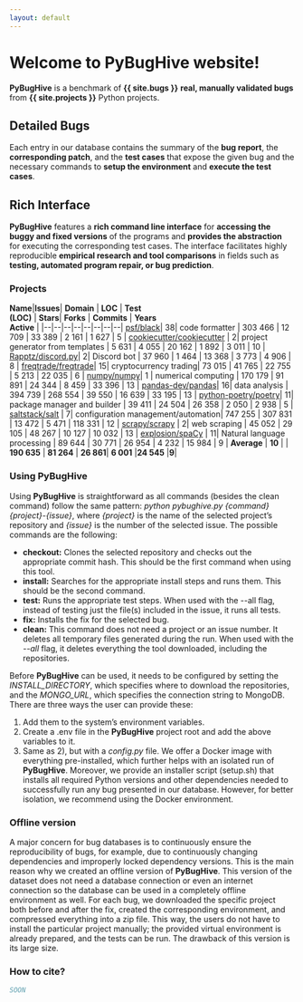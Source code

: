 ```yaml
---
layout: default
---
```


# Welcome to PyBugHive website!

<strong>PyBugHive</strong> is a benchmark of <strong>{{ site.bugs }}</strong> <strong>real, manually validated bugs</strong> from <strong>{{ site.projects }}</strong> Python projects.

## Detailed Bugs
Each entry in our database contains the summary of the <strong>bug report</strong>, the <strong>corresponding patch</strong>, and the <strong>test cases</strong> that expose the given bug and the necessary commands to <strong>setup the environment</strong> and <strong>execute the test cases</strong>.

## Rich Interface
<strong>PyBugHive</strong> features a <strong>rich command line interface</strong> for <strong>accessing the buggy and fixed versions</strong> of the programs and <strong>provides the abstraction</strong> for executing the corresponding test cases.
The interface facilitates highly reproducible <strong>empirical research and tool comparisons</strong> in fields such as <strong>testing, automated program repair, or bug prediction</strong>.

### Projects

**Name**|**Issues**| **Domain**  |                            **LOC**  |  **Test<br>(LOC)**  | **Stars**|   **Forks**  | **Commits** |   **Years<br>Active** |
|--|--|--|--|--|--|--|--|
[psf/black](https://github.com/psf/black)|                                             38| code formatter |                         303 466  |    12 709    |  33 389   |    2 161      | 1 627         |    5 |
[cookiecutter/cookiecutter](https://github.com/cookiecutter/cookiecutter) |             2| project generator from templates |         5 631  |     4 055    |  20 162   |    1 892      | 3 011         |   10 |
[Rapptz/discord.py](https://github.com/Rapptz/discord.py)|                              2| Discord bot    |                          37 960  |    1 464     |  13 368   |    3 773      | 4 906         |    8 |
[freqtrade/freqtrade](https://github.com/freqtrade/freqtrade)|                         15| cryptocurrency trading|                   73 015  |   41 765     |  22 755   |    5 213      | 22 035        |    6 |
[numpy/numpy](https://github.com/numpy/numpy)|                                         1 | numerical computing   |                  170 179  |   91 891     | 24 344    |  8 459        | 33 396        |   13 |
[pandas-dev/pandas](https://github.com/pandas-dev/pandas)|                             16| data analysis       |                    394 739  |   268 554    |  39 550   |  16 639       | 33 195        |   13 |
[python-poetry/poetry](https://github.com/python-poetry/poetry)|                       11| package manager and builder    |          39 411  |    24 504    |  26 358   |   2 050       | 2 938         |    5 |
[saltstack/salt](https://github.com/saltstack/salt) |                                   7| configuration management/automation|     747 255  |   307 831    | 13 472    |   5 471       | 118 331       |   12 |
[scrapy/scrapy](https://github.com/scrapy/scrapy) |                                     2| web scraping                    |         45 052  |   29 105     |  48 267   |  10 127       | 10 032        |   13 |
[explosion/spaCy](https://github.com/explosion/spaCy) |                                11| Natural language processing |             89 644  |    30 771    |  26 954   |   4 232       | 15 984        |    9 |
**Average** |                                                                     **10** |                  |                  **190 635**   |  **81 264**  | **26 861**|  **6 001**    |**24 545**     |**9**|

### Using PyBugHive
Using <strong>PyBugHive</strong> is straightforward as all commands (besides the clean command) follow the same pattern: <em>python
pybughive.py {command} {project}-{issue}</em>, where <em>{project}</em>
is the name of the selected project’s repository and <em>{issue}</em> is
the number of the selected issue.
The possible commands are the following:
<ul>
<li><strong>checkout:</strong> Clones the selected repository and checks out
the appropriate commit hash. This should be the first
command when using this tool.</li>
<li><strong>install:</strong> Searches for the appropriate install steps and
runs them. This should be the second command.</li>
<li><strong>test:</strong> Runs the appropriate test steps. When used with the
--all flag, instead of testing just the file(s) included in
the issue, it runs all tests.</li>
<li><strong>fix:</strong> Installs the fix for the selected bug.</li>
<li><strong>clean:</strong> This command does not need a project or an issue
number. It deletes all temporary files generated during
the run. When used with the <em>--all</em> flag, it deletes everything
the tool downloaded, including the repositories.</li>
</ul>
Before <strong>PyBugHive</strong> can be used, it needs to be configured
by setting the <em>INSTALL_DIRECTORY</em>, which specifies where
to download the repositories, and the <em>MONGO_URL</em>, which
specifies the connection string to MongoDB. There are three
ways the user can provide these:
<ol>
<li> Add them to the system’s environment variables.</li>
<li>  Create a .env file in the <strong>PyBugHive</strong>  project root and
   add the above variables to it.</li>
<li>  Same as 2), but with a <em>config.py</em> file.
   We offer a Docker image with everything pre-installed,
   which further helps with an isolated run of <strong>PyBugHive</strong>. Moreover,
   we provide an installer script (setup.sh) that installs all
   required Python versions and other dependencies needed to
   successfully run any bug presented in our database. However,
   for better isolation, we recommend using the Docker environment.</li>
</ol>

### Offline version
   A major concern for bug databases is to continuously ensure
   the reproducibility of bugs, for example, due to
   continuously changing dependencies and improperly locked
   dependency versions.
   This is the main reason why we created an offline version
   of <strong>PyBugHive</strong>. This version of the dataset does not need a
   database connection or even an internet connection so the
   database can be used in a completely offline environment as
   well. For each bug, we downloaded the specific project both
   before and after the fix, created the corresponding environment,
   and compressed everything into a zip file. This way,
   the users do not have to install the particular project manually;
   the provided virtual environment is already prepared, and the
   tests can be run. The drawback of this version is its large size.
### How to cite?

```bib
SOON
```
